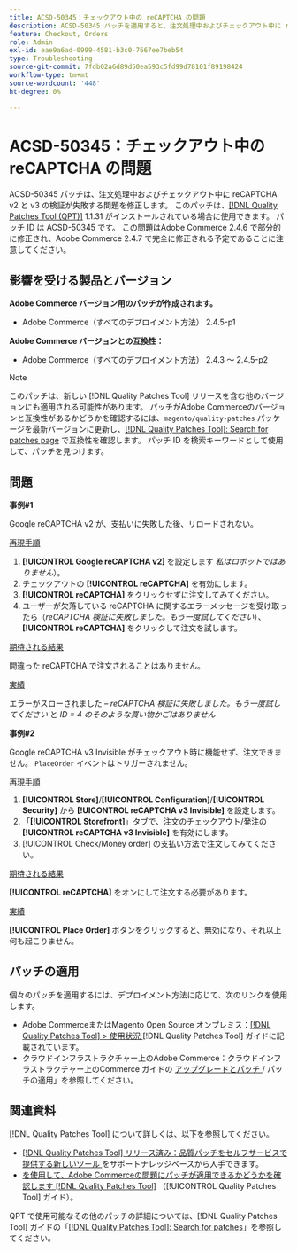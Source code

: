 ```yaml
---
title: ACSD-50345：チェックアウト中の reCAPTCHA の問題
description: ACSD-50345 パッチを適用すると、注文処理中およびチェックアウト中に reCAPTCHA v2 と v3 の検証が失敗するAdobe Commerceの問題を修正できます。
feature: Checkout, Orders
role: Admin
exl-id: eae9a6ad-0999-4581-b3c0-7667ee7beb54
type: Troubleshooting
source-git-commit: 7fdb02a6d89d50ea593c5fd99d78101f89198424
workflow-type: tm+mt
source-wordcount: '448'
ht-degree: 0%

---
```


# ACSD-50345：チェックアウト中の reCAPTCHA の問題

ACSD-50345 パッチは、注文処理中およびチェックアウト中に reCAPTCHA v2 と v3 の検証が失敗する問題を修正します。 このパッチは、[[!DNL Quality Patches Tool (QPT)]](https://experienceleague.adobe.com/ja/docs/commerce-operations/tools/quality-patches-tool/quality-patches-tool-to-self-serve-quality-patches) 1.1.31 がインストールされている場合に使用できます。 パッチ ID は ACSD-50345 です。 この問題はAdobe Commerce 2.4.6 で部分的に修正され、Adobe Commerce 2.4.7 で完全に修正される予定であることに注意してください。

## 影響を受ける製品とバージョン

**Adobe Commerce バージョン用のパッチが作成されます。**

* Adobe Commerce（すべてのデプロイメント方法） 2.4.5-p1

**Adobe Commerce バージョンとの互換性：**

* Adobe Commerce（すべてのデプロイメント方法） 2.4.3 ～ 2.4.5-p2

>[!NOTE]
>
>このパッチは、新しい [!DNL Quality Patches Tool] リリースを含む他のバージョンにも適用される可能性があります。 パッチがAdobe Commerceのバージョンと互換性があるかどうかを確認するには、`magento/quality-patches` パッケージを最新バージョンに更新し、[[!DNL Quality Patches Tool]: Search for patches page](https://experienceleague.adobe.com/tools/commerce-quality-patches/index.html?lang=ja) で互換性を確認します。 パッチ ID を検索キーワードとして使用して、パッチを見つけます。

## 問題

**事例#1**

Google reCAPTCHA v2 が、支払いに失敗した後、リロードされない。

<u> 再現手順 </u>

1. **[!UICONTROL Google reCAPTCHA v2]** を設定します *私はロボットではありません*）。
1. チェックアウトの **[!UICONTROL reCAPTCHA]** を有効にします。
1. **[!UICONTROL reCAPTCHA]** をクリックせずに注文してみてください。
1. ユーザーが欠落している reCAPTCHA に関するエラーメッセージを受け取ったら（*reCAPTCHA 検証に失敗しました。もう一度試してください*）、**[!UICONTROL reCAPTCHA]** をクリックして注文を試します。

<u> 期待される結果 </u>

間違った reCAPTCHA で注文されることはありません。

<u> 実績 </u>

エラーがスローされました – *reCAPTCHA 検証に失敗しました。もう一度試してください* と *ID = 4 のそのような買い物かごはありません*

**事例#2**

Google reCAPTCHA v3 Invisible がチェックアウト時に機能せず、注文できません。 `PlaceOrder` イベントはトリガーされません。

<u> 再現手順 </u>

1. **[!UICONTROL Store]**/**[!UICONTROL Configuration]**/**[!UICONTROL Security]** から **[!UICONTROL reCAPTCHA v3 Invisible]** を設定します。
1. 「**[!UICONTROL Storefront]**」タブで、注文のチェックアウト/発注の **[!UICONTROL reCAPTCHA v3 Invisible]** を有効にします。
1. [!UICONTROL Check/Money order] の支払い方法で注文してみてください。

<u> 期待される結果 </u>

**[!UICONTROL reCAPTCHA]** をオンにして注文する必要があります。

<u> 実績 </u>

**[!UICONTROL Place Order]** ボタンをクリックすると、無効になり、それ以上何も起こりません。

## パッチの適用

個々のパッチを適用するには、デプロイメント方法に応じて、次のリンクを使用します。

* Adobe CommerceまたはMagento Open Source オンプレミス：[[!DNL Quality Patches Tool] > 使用状況 ](/help/tools/quality-patches-tool/usage.md) [!DNL Quality Patches Tool] ガイドに記載されています。
* クラウドインフラストラクチャー上のAdobe Commerce：クラウドインフラストラクチャー上のCommerce ガイドの [ アップグレードとパッチ ](https://experienceleague.adobe.com/docs/commerce-cloud-service/user-guide/develop/upgrade/apply-patches.html?lang=ja)/ パッチの適用」を参照してください。

## 関連資料

[!DNL Quality Patches Tool] について詳しくは、以下を参照してください。

* [[!DNL Quality Patches Tool]  リリース済み：品質パッチをセルフサービスで提供する新しいツール ](https://experienceleague.adobe.com/ja/docs/commerce-operations/tools/quality-patches-tool/quality-patches-tool-to-self-serve-quality-patches) をサポートナレッジベースから入手できます。
* [ を使用して、Adobe Commerceの問題にパッチが適用できるかどうかを確認します  [!DNL Quality Patches Tool]](/help/tools/quality-patches-tool/patches-available-in-qpt/check-patch-for-magento-issue-with-magento-quality-patches.md) （[!UICONTROL Quality Patches Tool] ガイド）。


QPT で使用可能なその他のパッチの詳細については、[!DNL Quality Patches Tool] ガイドの「[[!DNL Quality Patches Tool]: Search for patches](https://experienceleague.adobe.com/tools/commerce-quality-patches/index.html?lang=ja)」を参照してください。
